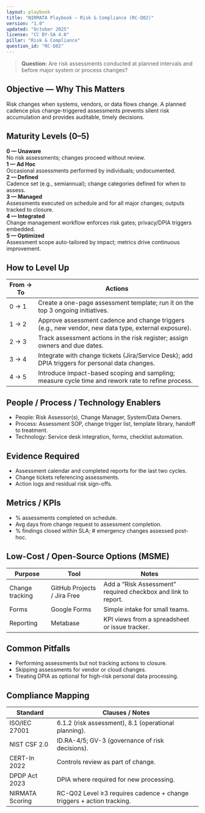```yaml
---
layout: playbook
title: "NIRMATA Playbook — Risk & Compliance (RC-Q02)"
version: "1.0"
updated: "October 2025"
license: "CC BY-SA 4.0"
pillar: "Risk & Compliance"
question_id: "RC-Q02"
---
```


> **Question:** Are risk assessments conducted at planned intervals and before major system or process changes?

## Objective — Why This Matters
Risk changes when systems, vendors, or data flows change. A planned cadence plus change-triggered assessments prevents silent risk accumulation and provides auditable, timely decisions.

## Maturity Levels (0–5)
<div class="levels-grid">
  <div class="level level-0"><strong>0 — Unaware</strong><br>No risk assessments; changes proceed without review.</div>
  <div class="level level-1"><strong>1 — Ad Hoc</strong><br>Occasional assessments performed by individuals; undocumented.</div>
  <div class="level level-2"><strong>2 — Defined</strong><br>Cadence set (e.g., semiannual); change categories defined for when to assess.</div>
  <div class="level level-3"><strong>3 — Managed</strong><br>Assessments executed on schedule and for all major changes; outputs tracked to closure.</div>
  <div class="level level-4"><strong>4 — Integrated</strong><br>Change management workflow enforces risk gates; privacy/DPIA triggers embedded.</div>
  <div class="level level-5"><strong>5 — Optimized</strong><br>Assessment scope auto-tailored by impact; metrics drive continuous improvement.</div>
</div>

## How to Level Up

| From → To | Actions |
|---|---|
|0 → 1 | Create a one-page assessment template; run it on the top 3 ongoing initiatives. |
|1 → 2 | Approve assessment cadence and change triggers (e.g., new vendor, new data type, external exposure). |
|2 → 3 | Track assessment actions in the risk register; assign owners and due dates. |
|3 → 4 | Integrate with change tickets (Jira/Service Desk); add DPIA triggers for personal data changes. |
|4 → 5 | Introduce impact-based scoping and sampling; measure cycle time and rework rate to refine process. |

## People / Process / Technology Enablers
- People: Risk Assessor(s), Change Manager, System/Data Owners.
- Process: Assessment SOP, change trigger list, template library, handoff to treatment.
- Technology: Service desk integration, forms, checklist automation.

## Evidence Required
- Assessment calendar and completed reports for the last two cycles.
- Change tickets referencing assessments.
- Action logs and residual risk sign-offs.

## Metrics / KPIs
- % assessments completed on schedule.
- Avg days from change request to assessment completion.
- % findings closed within SLA; # emergency changes assessed post-hoc.

## Low-Cost / Open-Source Options (MSME)

| Purpose | Tool | Notes |
|---|---|---|
|Change tracking | GitHub Projects / Jira Free | Add a “Risk Assessment” required checkbox and link to report. |
|Forms | Google Forms | Simple intake for small teams. |
|Reporting | Metabase | KPI views from a spreadsheet or issue tracker. |

## Common Pitfalls
- Performing assessments but not tracking actions to closure.
- Skipping assessments for vendor or cloud changes.
- Treating DPIA as optional for high-risk personal data processing.

## Compliance Mapping

| Standard | Clauses / Notes |
|---|---|
|ISO/IEC 27001 | 6.1.2 (risk assessment), 8.1 (operational planning). |
|NIST CSF 2.0 | ID.RA-4/5; GV-3 (governance of risk decisions). |
|CERT-In 2022 | Controls review as part of change. |
|DPDP Act 2023 | DPIA where required for new processing. |
|NIRMATA Scoring | RC-Q02 Level ≥3 requires cadence + change triggers + action tracking.
